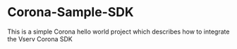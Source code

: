 Corona-Sample-SDK
=================

This is a simple Corona hello world project which describes how to integrate the Vserv Corona SDK
